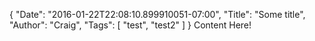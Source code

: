 {
  "Date": "2016-01-22T22:08:10.899910051-07:00",
  "Title": "Some title",
  "Author": "Craig",
  "Tags": [
    "test",
    "test2"
  ]
}
Content Here!